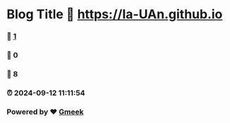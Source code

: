 # Blog Title :link: https://Ia-UAn.github.io 
### :page_facing_up: [1](https://Ia-UAn.github.io/tag.html) 
### :speech_balloon: 0 
### :hibiscus: 8 
### :alarm_clock: 2024-09-12 11:11:54 
### Powered by :heart: [Gmeek](https://github.com/Meekdai/Gmeek)
